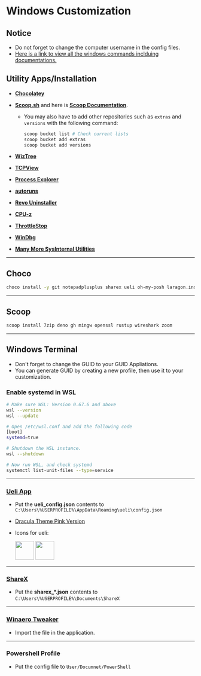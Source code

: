 # Windows Customization

## Notice

- Do not forget to change the computer username in the config files.
- [Here is a link to view all the windows commands inclduing documentations.](https://learn.microsoft.com/en-us/windows-server/administration/windows-commands/windows-commands)

## Utility Apps/Installation

- [**Chocolatey**](https://chocolatey.org/install#individual)
- [**Scoop.sh**](https://scoop.sh/) and here is [**Scoop Documentation**](https://scoop-docs.vercel.app/docs/).
  - You may also have to add other repositories such as `extras` and `versions` with the following command:

    ```bash
    scoop bucket list # Check current lists
    scoop bucket add extras
    scoop bucket add versions
    ```

- [**WizTree**](https://diskanalyzer.com/)
- [**TCPView**](https://learn.microsoft.com/en-us/sysinternals/downloads/tcpview)
- [**Process Explorer**](https://learn.microsoft.com/en-us/sysinternals/downloads/process-explorer)
- [**autoruns**](https://learn.microsoft.com/en-us/sysinternals/downloads/autoruns)
- [**Revo Uninstaller**](https://www.revouninstaller.com/)
- [**CPU-z**](https://www.cpuid.com/softwares/cpu-z.html)
- [**ThrottleStop**](https://www.techpowerup.com/download/techpowerup-throttlestop/)
- [**WinDbg**](https://apps.microsoft.com/store/detail/windbg-preview/9PGJGD53TN86)
- [**Many More SysInternal Utilities**](https://learn.microsoft.com/en-us/sysinternals/downloads/)

---

## Choco

```bash
choco install -y git notepadplusplus sharex ueli oh-my-posh laragon.install 7zip winrar avidemux hxd javaruntime gnupg tor-browser coretemp curl neovim discord powertoys winaero-tweaker sqlite
```

---

## Scoop

```bash
scoop install 7zip deno gh mingw openssl rustup wireshark zoom
```

---

## Windows Terminal

- Don't forget to change the GUID to your GUID Appliations.
- You can generate GUID by creating a new profile, then use it to your customization.

### Enable systemd in WSL

```bash
# Make sure WSL: Version 0.67.6 and above
wsl --version
wsl --update

# Open /etc/wsl.conf and add the following code
[boot]
systemd=true

# Shutdown the WSL instance.
wsl --shutdown

# Now run WSL, and check systemd
systemctl list-unit-files --type=service
```

---

### [Ueli App](https://ueli.app/)

- Put the **ueli_config.json** contents to `C:\Users\%USERPROFILE%\AppData\Roaming\ueli\config.json`
- [Dracula Theme Pink Version](https://github.com/dracula/ueli)
- Icons for ueli:

  <img src="https://user-images.githubusercontent.com/30084112/174482271-c8de6e19-74bb-40ab-b85d-70d8a17fc29d.png" width="50" height="50" />
  <img src="https://user-images.githubusercontent.com/30084112/174482278-ff08492d-c6ff-408a-ad06-1b7280591567.png" width="50" height="50" />

---

### [ShareX](https://getsharex.com/downloads/)

- Put the **sharex_*.json** contents to `C:\Users\%USERPROFILE%\Documents\ShareX`

---

### [Winaero Tweaker](https://winaero.com/winaero-tweaker/)

- Import the file in the application.

---

### Powershell Profile

- Put the config file to `User/Documnet/PowerShell`

